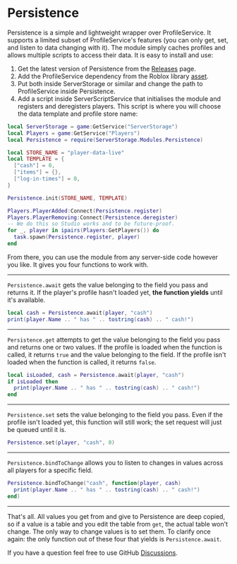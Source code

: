# Persistence
Persistence is a simple and lightweight wrapper over ProfileService. It supports a limited subset of ProfileService's features (you can only get, set, and listen to data changing with it). The module simply caches profiles and allows multiple scripts to access their data. It is easy to install and use:

1. Get the latest version of Persistence from the [Releases](https://github.com/BenSBk/Persistence/releases) page.
2. Add the ProfileService dependency from the Roblox library [asset](https://www.roblox.com/library/5331689994/ProfileService).
3. Put both inside ServerStorage or similar and change the path to ProfileService inside Persistence.
4. Add a script inside ServerScriptService that initialises the module and registers and deregisters players. This script is where you will choose the data template and profile store name:
```lua
local ServerStorage = game:GetService("ServerStorage")
local Players = game:GetService("Players")
local Persistence = require(ServerStorage.Modules.Persistence)

local STORE_NAME = "player-data-live"
local TEMPLATE = {
  ["cash"] = 0,
  ["items"] = {},
  ["log-in-times"] = 0,
}

Persistence.init(STORE_NAME, TEMPLATE)

Players.PlayerAdded:Connect(Persistence.register)
Players.PlayerRemoving:Connect(Persistence.deregister)
-- We do this so Studio works and to be future-proof.
for _, player in ipairs(Players:GetPlayers()) do
  task.spawn(Persistence.register, player)
end
```

From there, you can use the module from any server-side code however you like. It gives you four functions to work with.

---

`Persistence.await` gets the value belonging to the field you pass and returns it. If the player's profile hasn't loaded yet, **the function yields** until it's available.
```lua
local cash = Persistence.await(player, "cash")
print(player.Name .. " has " .. tostring(cash) .. " cash!")
```

---

`Persistence.get` attempts to get the value belonging to the field you pass and returns one or two values. If the profile is loaded when the function is called, it returns `true` and the value belonging to the field. If the profile isn't loaded when the function is called, it returns `false`.
```lua
local isLoaded, cash = Persistence.await(player, "cash")
if isLoaded then
  print(player.Name .. " has " .. tostring(cash) .. " cash!")
end
```

---

`Persistence.set` sets the value belonging to the field you pass. Even if the profile isn't loaded yet, this function will still work; the set request will just be queued until it is.
```lua
Persistence.set(player, "cash", 0)
```

---

`Persistence.bindToChange` allows you to listen to changes in values across all players for a specific field.
```lua
Persistence.bindToChange("cash", function(player, cash)
  print(player.Name .. " has " .. tostring(cash) .. " cash!")
end)
```

---

That's all. All values you get from and give to Persistence are deep copied, so if a value is a table and you edit the table from `get`, the actual table won't change. The only way to change values is to set them. To clarify once again: the only function out of these four that yields is `Persistence.await`.

If you have a question feel free to use GitHub [Discussions](https://github.com/BenSBk/Persistence/discussions).
